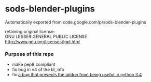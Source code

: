 # sods-blender-plugins
Automatically exported from code.google.com/p/sods-blender-plugins

retaining original license:  
GNU LESSER GENERAL PUBLIC LICENSE  
http://www.gnu.org/licenses/lgpl.html

### Purpose of this repo

- make pep8 compliant
- fix bug in v4 of the bl_info
- fix [a bug that prevents the addon from being useful in python 3.4](https://github.com/zeffii/sods-blender-plugins/issues/4)
